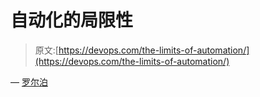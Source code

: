 # 自动化的局限性

> 原文:[https://devops.com/the-limits-of-automation/](https://devops.com/the-limits-of-automation/)

— [罗尔泊](https://devops.com/author/breselman/)